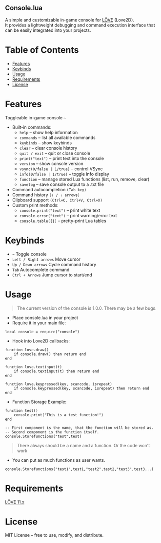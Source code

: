## Console.lua

A simple and customizable in-game console for [LÖVE](https://www.love2d.org/) (Love2D).\
It provides a lightweight debugging and command execution interface that can be easily integrated into your projects.

# Table of Contents
 - [Features](#Features)
 - [Keybinds](#Keybinds)
 - [Usage](#Usage)
 - [Requirements](#Requirements)
 - [License](#License)

# Features
Toggleable in-game console `~`
- Built-in commands:
  - `help` – show help information
  - `commands` – list all available commands
  - `keybinds` – show keybinds
  - `clear` – clear console history
  - `quit / exit` – quit or close console
  - `print("text")` – print text into the console
  - `version` – show console version
  - `vsync(0/false | 1/true)` – control VSync
  - `info(0/false | 1/true)` – toggle info display
  - `function` – manage stored Lua functions (list, run, remove, clear)
  - `savelog` – save console output to a .txt file
 - Command autocompletion `(Tab key)`
 - Command history `(↑ / ↓ arrows)`
 - Clipboard support `(Ctrl+C, Ctrl+V, Ctrl+X)`
 - Custom print methods:
   - `console.print("text")` – print white text
   - `console.error("text")` – print warning/error text
   - `console.table({})` – pretty-print Lua tables
# Keybinds
 - `~`	Toggle console
 - `Left / Right arrows`	Move cursor
 - `Up / Down arrows`	Cycle command history
 - `Tab`	Autocomplete command
 - `Ctrl + Arrows`	Jump cursor to start/end
# Usage

> The current version of the console is 1.0.0. There may be a few bugs.

 - Place console.lua in your project
 - Require it in your main file:
```
local console = require("console")
```
 - Hook into Love2D callbacks:
```
function love.draw()
    if console.draw() then return end
end

function love.textinput(t)
    if console.textinput(t) then return end
end

function love.keypressed(key, scancode, isrepeat)
    if console.keypressed(key, scancode, isrepeat) then return end
end
```
 - Function Storage Example:
```
function test()
    console.print("This is a test function!")
end

-- First component is the name, that the function will be stored as.
-- Second component is the function itself.
console.Storefunctions("test",test)
```

> There always should be a name and a function. Or the code won't work


 - You can put as much functions as user wants.
```
console.Storefunctions("test1",test1,"test2",test2,"test3",test3...)
```
# Requirements
[LÖVE 11.x](https://love2d.org/)

# License

MIT License – free to use, modify, and distribute.
